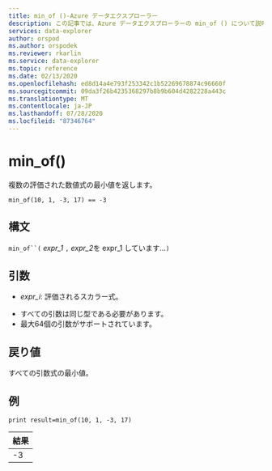```yaml
---
title: min_of ()-Azure データエクスプローラー
description: この記事では、Azure データエクスプローラーの min_of () について説明します。
services: data-explorer
author: orspod
ms.author: orspodek
ms.reviewer: rkarlin
ms.service: data-explorer
ms.topic: reference
ms.date: 02/13/2020
ms.openlocfilehash: ed8d14a4e793f253342c1b52269678874c96660f
ms.sourcegitcommit: 09da3f26b4235368297b8b9b604d4282228a443c
ms.translationtype: MT
ms.contentlocale: ja-JP
ms.lasthandoff: 07/28/2020
ms.locfileid: "87346764"
---
```

# <a name="min_of"></a>min_of()

複数の評価された数値式の最小値を返します。

```kusto
min_of(10, 1, -3, 17) == -3
```

## <a name="syntax"></a>構文

`min_of``(` *expr_1* `,` *expr_2*を expr_1 しています...`)`

## <a name="arguments"></a>引数

* *expr_i*: 評価されるスカラー式。

- すべての引数は同じ型である必要があります。
- 最大64個の引数がサポートされています。

## <a name="returns"></a>戻り値

すべての引数式の最小値。

## <a name="example"></a>例

<!-- csl: https://help.kusto.windows.net/Samples  -->
```kusto
print result=min_of(10, 1, -3, 17) 
```

|結果|
|---|
|-3|

